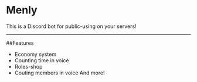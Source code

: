 # Menly

This is a Discord bot for public-using on your servers!

---
##Features
- Economy system
- Counting time in voice
- Roles-shop 
- Couting members in voice
And more!



